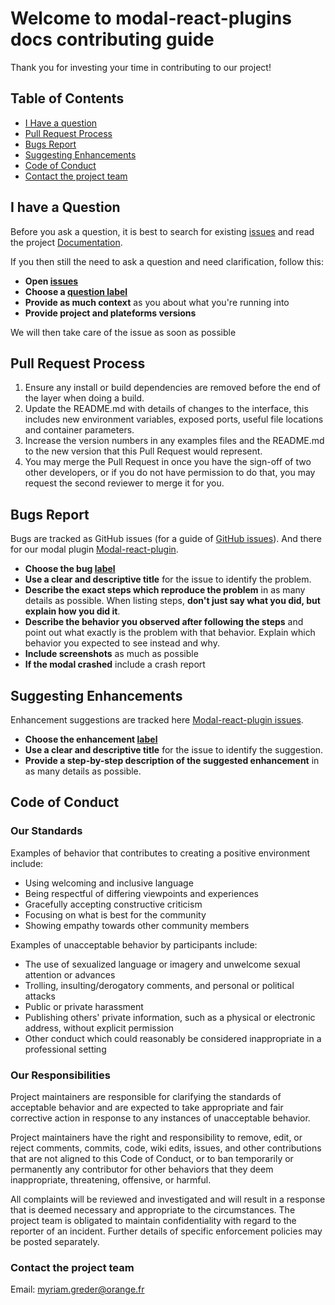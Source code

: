 # Welcome to modal-react-plugins docs contributing guide

Thank you for investing your time in contributing to our project!

## Table of Contents

* [I Have a question](#i-have-a-question)
* [Pull Request Process](#pull-request-process)
* [Bugs Report](#bugs-report)
* [Suggesting Enhancements](#suggesting-enhancements)
* [Code of Conduct](#code-of-conduct)
* [Contact the project team](#contact-the-project-team)

## I have a Question

Before you ask a question, it is best to search for existing [issues](https://github.com/NymeriaLucky/MyriamG_P14_react-modal_module_21122021/issues)
 and read the project [Documentation](https://github.com/NymeriaLucky/MyriamG_P14_react-modal_module_21122021/blob/main/README.md). 

If you then still the need to ask a question and need clarification, follow this:

* **Open [issues](https://github.com/NymeriaLucky/MyriamG_P14_react-modal_module_21122021/issues)**
* **Choose a [question label](https://github.com/NymeriaLucky/MyriamG_P14_react-modal_module_21122021/labels)**
* **Provide as much context** as you about what you're running into
* **Provide project and plateforms versions**

We will then take care of the issue as soon as possible


## Pull Request Process

1. Ensure any install or build dependencies are removed before the end of the layer when doing a build.
2. Update the README.md with details of changes to the interface, this includes new environment variables, exposed ports, useful file locations and container parameters.
3. Increase the version numbers in any examples files and the README.md to the new version that this Pull Request would represent.
4. You may merge the Pull Request in once you have the sign-off of two other developers, or if you do not have permission to do that, you may request the second reviewer to merge it for you.

## Bugs Report

Bugs are tracked as GitHub issues (for a guide of [GitHub issues](https://guides.github.com/features/issues/)). And there for our modal plugin [Modal-react-plugin](https://github.com/NymeriaLucky/MyriamG_P14_react-modal_module_21122021/issues). 

* **Choose the bug [label](https://github.com/NymeriaLucky/MyriamG_P14_react-modal_module_21122021/labels)**
* **Use a clear and descriptive title** for the issue to identify the problem.
* **Describe the exact steps which reproduce the problem** in as many details as possible. When listing steps, **don't just say what you did, but explain how you did it**.
* **Describe the behavior you observed after following the steps** and point out what exactly is the problem with that behavior. Explain which behavior you expected to see instead and why.
* **Include screenshots** as much as possible
* **If the modal crashed** include a crash report

## Suggesting Enhancements

Enhancement suggestions are tracked here [Modal-react-plugin issues](https://github.com/NymeriaLucky/MyriamG_P14_react-modal_module_21122021/issues). 

* **Choose the enhancement  [label](https://github.com/NymeriaLucky/MyriamG_P14_react-modal_module_21122021/labels)**
* **Use a clear and descriptive title** for the issue to identify the suggestion.
* **Provide a step-by-step description of the suggested enhancement** in as many details as possible.

## Code of Conduct

### Our Standards

Examples of behavior that contributes to creating a positive environment
include:

* Using welcoming and inclusive language
* Being respectful of differing viewpoints and experiences
* Gracefully accepting constructive criticism
* Focusing on what is best for the community
* Showing empathy towards other community members

Examples of unacceptable behavior by participants include:

* The use of sexualized language or imagery and unwelcome sexual attention or
advances
* Trolling, insulting/derogatory comments, and personal or political attacks
* Public or private harassment
* Publishing others' private information, such as a physical or electronic
  address, without explicit permission
* Other conduct which could reasonably be considered inappropriate in a
  professional setting

### Our Responsibilities

Project maintainers are responsible for clarifying the standards of acceptable
behavior and are expected to take appropriate and fair corrective action in
response to any instances of unacceptable behavior.

Project maintainers have the right and responsibility to remove, edit, or
reject comments, commits, code, wiki edits, issues, and other contributions
that are not aligned to this Code of Conduct, or to ban temporarily or
permanently any contributor for other behaviors that they deem inappropriate,
threatening, offensive, or harmful. 

All
complaints will be reviewed and investigated and will result in a response that
is deemed necessary and appropriate to the circumstances. The project team is
obligated to maintain confidentiality with regard to the reporter of an incident.
Further details of specific enforcement policies may be posted separately.

### Contact the project team

Email: myriam.greder@orange.fr

